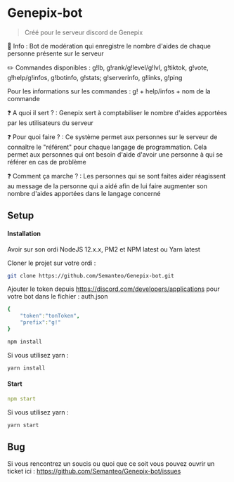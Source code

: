 # Genepix-bot
> Créé pour le serveur discord de Genepix

🙍️ Info : Bot de modération qui enregistre le nombre d'aides de chaque personne présente sur le serveur

✏️ Commandes disponibles : g!lb, g!rank/g!level/g!lvl, g!tiktok, g!vote, g!help/g!infos, g!botinfo, g!stats; g!serverinfo, g!links, g!ping

Pour les informations sur les commandes : g! + help/infos + nom de la commande

❓ A quoi il sert ? :  Genepix sert à comptabiliser le nombre d'aides apportées par les utilisateurs du serveur

❓ Pour quoi faire ? : Ce système permet aux personnes sur le serveur de connaître le "référent" pour chaque langage de programmation. Cela permet aux personnes qui ont besoin d'aide d'avoir une personne à qui se référer en cas de problème

❓ Comment ça marche ? : Les personnes qui se sont faites aider réagissent au message de la personne qui a aidé afin de lui faire augmenter son nombre d'aides apportées dans le langage concerné

## Setup

#### Installation

Avoir sur son ordi NodeJS 12.x.x, PM2 et NPM latest ou Yarn latest

Cloner le projet sur votre ordi :
```bash
git clone https://github.com/Semanteo/Genepix-bot.git
```

Ajouter le token depuis https://discord.com/developers/applications pour votre bot dans le fichier : auth.json

```yaml
{
    "token":"tonToken",
    "prefix":"g!"
}
```

```bash
npm install
```

Si vous utilisez yarn :
```bash
yarn install
```

#### Start

```yaml
npm start
```

Si vous utilisez yarn :
```bash
yarn start
```

## Bug

Si vous rencontrez un soucis ou quoi que ce soit vous pouvez ouvrir un ticket ici : https://github.com/Semanteo/Genepix-bot/issues
